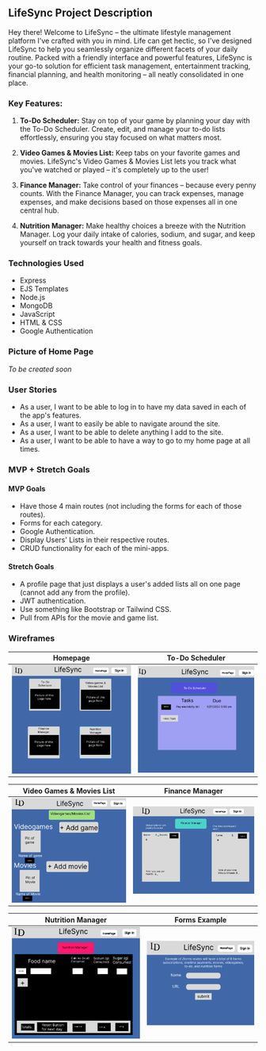 ## LifeSync Project Description 

Hey there! Welcome to LifeSync – the ultimate lifestyle management platform I've crafted with you in mind. Life can get hectic, so I've designed LifeSync to help you seamlessly organize different facets of your daily routine. Packed with a friendly interface and powerful features, LifeSync is your go-to solution for efficient task management, entertainment tracking, financial planning, and health monitoring – all neatly consolidated in one place.

### Key Features:
1. **To-Do Scheduler:**
   Stay on top of your game by planning your day with the To-Do Scheduler. Create, edit, and manage your to-do lists effortlessly, ensuring you stay focused on what matters most.

2. **Video Games & Movies List:**
   Keep tabs on your favorite games and movies. LifeSync's Video Games & Movies List lets you track what you've watched or played – it's completely up to the user!

3. **Finance Manager:**
   Take control of your finances – because every penny counts. With the Finance Manager, you can track expenses, manage expenses, and make decisions based on those expenses all in one central hub.

4. **Nutrition Manager:**
   Make healthy choices a breeze with the Nutrition Manager. Log your daily intake of calories, sodium, and sugar, and keep yourself on track towards your health and fitness goals.

### Technologies Used
- Express
- EJS Templates 
- Node.js
- MongoDB 
- JavaScript 
- HTML & CSS 
- Google Authentication 

### Picture of Home Page 
*To be created soon*

### User Stories 
- As a user, I want to be able to log in to have my data saved in each of the app's features. 
- As a user, I want to easily be able to navigate around the site.
- As a user, I want to be able to delete anything I add to the site. 
- As a user, I want to be able to have a way to go to my home page at all times. 

### MVP + Stretch Goals 
#### MVP Goals
- Have those 4 main routes (not including the forms for each of those routes).
- Forms for each category.
- Google Authentication.
- Display Users' Lists in their respective routes.
- CRUD functionality for each of the mini-apps.

#### Stretch Goals
- A profile page that just displays a user's added lists all on one page (cannot add any from the profile).
- JWT authentication.
- Use something like Bootstrap or Tailwind CSS.
- Pull from APIs for the movie and game list.



### Wireframes

| Homepage                  | To-Do Scheduler              |
|---------------------------|-----------------------------|
| ![Homepage](./imgs/homepage.png)  | ![To-Do Scheduler](./imgs/to-do-scheduler.png)  |

| Video Games & Movies List | Finance Manager              |
|---------------------------|-----------------------------|
| ![Video Games & Movies List](./imgs/viedogames-movies-list-1.png) | ![Finance Manager](./imgs/finance-manager.png) |

| Nutrition Manager           | Forms Example                 |
|-----------------------------|-------------------------------|
| ![Nutrition Manager](./imgs/nutrition-manager.png) | ![Forms Example](./imgs/forms%20example.png) |
